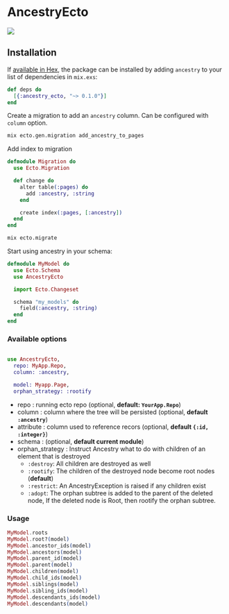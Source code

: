 # AncestryEcto

![](https://github.com/StephaneRob/ancestry-ecto/workflows/tests/badge.svg)

## Installation

If [available in Hex](https://hex.pm/docs/publish), the package can be installed
by adding `ancestry` to your list of dependencies in `mix.exs`:

```elixir
def deps do
  [{:ancestry_ecto, "~> 0.1.0"}]
end
```

Create a migration to add an `ancestry` column. Can be configured with `column` option.

```bash
mix ecto.gen.migration add_ancestry_to_pages
```

Add index to migration

```elixir
defmodule Migration do
  use Ecto.Migration

  def change do
    alter table(:pages) do
      add :ancestry, :string
    end

    create index(:pages, [:ancestry])
  end
end
```

```bash
mix ecto.migrate
```

Start using ancestry in your schema:

```elixir
defmodule MyModel do
  use Ecto.Schema
  use AncestryEcto

  import Ecto.Changeset

  schema "my_models" do
    field(:ancestry, :string)
  end
end

```

### Available options

```elixir

use AncestryEcto,
  repo: MyApp.Repo,
  column: :ancestry,

  model: Myapp.Page,
  orphan_strategy: :rootify
```

- repo : running ecto repo (optional, **default: `YourApp.Repo`**)
- column : column where the tree will be persisted (optional, **default `:ancestry`**)
- attribute : column used to reference recors (optional, **default `{:id, :integer}`**)
- schema : (optional, **default current module**)
- orphan_strategy : Instruct Ancestry what to do with children of an element that is destroyed
  - `:destroy`: All children are destroyed as well
  - `:rootify`: The children of the destroyed node become root nodes (**default**)
  - `:restrict`: An AncestryException is raised if any children exist
  - `:adopt`: The orphan subtree is added to the parent of the deleted node, If the deleted node is Root, then rootify the orphan subtree.

### Usage

```elixir
MyModel.roots
MyModel.root?(model)
MyModel.ancestor_ids(model)
MyModel.ancestors(model)
MyModel.parent_id(model)
MyModel.parent(model)
MyModel.children(model)
MyModel.child_ids(model)
MyModel.siblings(model)
MyModel.sibling_ids(model)
MyModel.descendants_ids(model)
MyModel.descendants(model)
```

